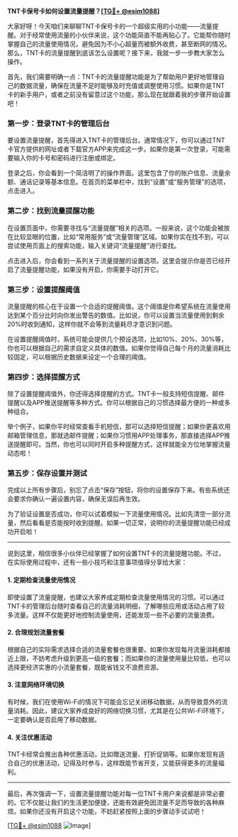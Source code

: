 **TNT卡保号卡如何设置流量提醒？[[TG💪+ @esim1088](https://t.me/s/esim1088)]**

大家好呀！今天咱们来聊聊TNT卡保号卡的一个超级实用的小功能——流量提醒。对于经常使用流量的小伙伴来说，这个功能简直不能再贴心了。它能帮你随时掌握自己的流量使用情况，避免因为不小心超量而被额外收费，甚至断网的情况。那么，TNT卡的流量提醒到底该怎么设置呢？接下来，我就一步一步教大家怎么操作。

首先，我们需要明确一点：TNT卡的流量提醒功能是为了帮助用户更好地管理自己的数据流量，确保在流量不足时能够及时充值或调整使用习惯。如果你是TNT卡的新手用户，或者之前没有留意过这个功能，那么现在就跟着我的步骤开始设置吧！

### **第一步：登录TNT卡的管理后台**
要设置流量提醒，首先得进入TNT卡的管理后台。通常情况下，你可以通过TNT卡官方提供的网址或者下载官方APP来完成这一步。如果你是第一次登录，可能需要输入你的卡号和密码进行注册或绑定。

登录之后，你会看到一个简洁明了的操作界面。这里包含了你的账户信息、流量余额、通话记录等基本信息。在首页的菜单栏中，找到“设置”或“服务管理”的选项，点击进入。

### **第二步：找到流量提醒功能**
在设置页面中，你需要寻找与“流量提醒”相关的选项。一般来说，这个功能会被放在比较显眼的位置，比如“常用服务”或“流量管理”区域。如果你实在找不到，可以尝试使用页面上的搜索功能，输入关键词“流量提醒”进行查找。

点击进入后，你会看到一系列关于流量提醒的设置选项。这里会提示你是否已经开启了流量提醒功能，如果没有开启，你需要手动打开它。

### **第三步：设置提醒阈值**
流量提醒的核心在于设置一个合适的提醒阈值。这个阈值是你希望系统在流量使用达到某个百分比时向你发出警告的数值。比如说，你可以设置当流量使用到剩余20%时收到通知，这样你就不会等到流量耗尽才意识到问题。

在设置提醒阈值时，系统可能会提供几个预设选项，比如10%、20%、30%等，你也可以根据自己的需求自定义具体的数值。如果你觉得自己每个月的流量消耗比较固定，可以根据历史数据来设定一个合理的阈值。

### **第四步：选择提醒方式**
除了设置提醒阈值外，你还得选择提醒的方式。TNT卡一般支持短信提醒、邮件提醒以及APP推送提醒等多种方式。你可以根据自己的习惯选择最方便的一种或多种组合。

举个例子，如果你平时经常查看手机短信，那可以选择短信提醒；如果你更喜欢用邮箱管理信息，那就选邮件提醒；如果你习惯用APP处理事务，那直接选择APP推送提醒即可。当然，你也可以同时开启多种提醒方式，这样就能全方位地掌握流量动态啦！

### **第五步：保存设置并测试**
完成以上所有步骤后，别忘了点击“保存”按钮，将你的设置保存下来。有些系统还会要求你确认一遍设置内容，确保无误后再生效。

为了验证设置是否成功，你可以试着模拟一下流量使用情况。比如先清空一部分流量，然后看看是否能按时收到提醒。如果一切正常，说明你的流量提醒功能已经成功开启啦！

---

说到这里，相信很多小伙伴已经掌握了如何设置TNT卡的流量提醒功能。不过，在实际使用过程中，还有一些小技巧和注意事项值得分享给大家：

#### **1. 定期检查流量使用情况**
即使设置了流量提醒，也建议大家养成定期检查流量使用情况的习惯。可以通过TNT卡的管理后台随时查看自己的流量消耗明细，了解哪些应用或活动占用了较多流量。这样不仅能更好地控制流量使用，还能发现一些不必要的流量浪费。

#### **2. 合理规划流量套餐**
根据自己的实际需求选择合适的流量套餐也很重要。如果你发现每月流量消耗都接近上限，不妨考虑升级到更高一级的套餐；而如果你的流量使用量比较低，也可以选择更经济实惠的小流量套餐，既能省钱又不浪费资源。

#### **3. 注意网络环境切换**
有时候，我们在使用Wi-Fi的情况下可能会忘记关闭移动数据，从而导致意外的流量消耗。因此，建议大家养成良好的网络切换习惯，尤其是在公共Wi-Fi环境下，一定要确认是否启用了移动数据。

#### **4. 关注优惠活动**
TNT卡经常会推出各种优惠活动，比如赠送流量、打折促销等。如果你发现有适合自己的优惠活动，记得及时参与，这样既能节省开支，又能获得更多的流量福利。

---

最后，再次强调一下，设置流量提醒功能对每一位TNT卡用户来说都是非常必要的。它不仅能让我们的生活更加便捷，还能有效避免因流量不足而导致的各种麻烦。如果你还没有开启这个功能，不妨赶紧按照上面的步骤动手试试吧！

[[TG💪+ @esim1088](https://t.me/s/esim1088) ![Image](https://i.postimg.cc/4NQfJmqS/Snipaste-2025-05-13-00-14-12.png)]